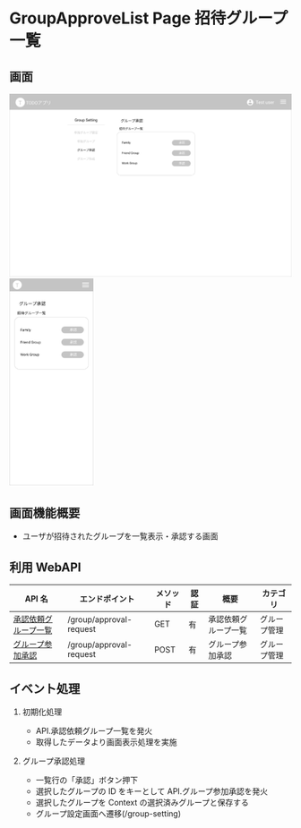 # GroupApproveList Page 招待グループ一覧

## 画面

<img src="./img/group-approve/group-approve.png" width="600">
<img src="./img/group-approve/group-approve-phone.png" width="150">

## 画面機能概要

- ユーザが招待されたグループを一覧表示・承認する画面

## 利用 WebAPI

| API 名                                        | エンドポイント          | メソッド | 認証 | 概要                 | カテゴリ     |
| --------------------------------------------- | ----------------------- | -------- | ---- | -------------------- | ------------ |
| [承認依頼グループ一覧](#承認依頼グループ一覧) | /group/approval-request | GET      | 有   | 承認依頼グループ一覧 | グループ管理 |
| [グループ参加承認](#グループ参加承認)         | /group/approval-request | POST     | 有   | グループ参加承認     | グループ管理 |

## イベント処理

1. 初期化処理

   - API.承認依頼グループ一覧を発火
   - 取得したデータより画面表示処理を実施

2. グループ承認処理
   - 一覧行の「承認」ボタン押下
   - 選択したグループの ID をキーとして API.グループ参加承認を発火
   - 選択したグループを Context の選択済みグループと保存する
   - グループ設定画面へ遷移(/group-setting)

